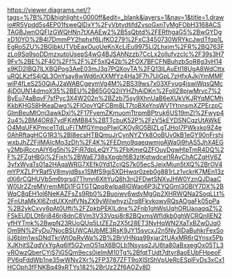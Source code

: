 https://viewer.diagrams.net/?tags=%7B%7D&highlight=0000ff&edit=_blank&layers=1&nav=1&title=1.drawio#R5Vpdd5s4EP01fsweQIDxY%2FyVbtvdtifdZvsoGxnTyMgFObH3168ACSTAGBJwnOQFIzGWQHNn7tXAAEw2%2B5sQbtd%2FERfhgaG5%2BwGYDgxD10YO%2B4l7DmmPY2hphxf6LjfKO279%2FxC3450730WRYkcJwdTfqp1LEgRoSZU%2BGIbkUTVbEaxOuoUeKnXcLiEu9975Ll2Lhxjm%2FR%2BQ763FzLo9Sq9soDDmzxutoUsepS4wG4BJSAhNzzb7CcLx2ollufvzcIc%2F39s3H79Fv%2BE%2F40%2Ff%2F%2F5xlQ42b%2FOX7BFCFNBuhzbSoR8g3vH14s9KD2IBQ7ILXBQPog3AeE03mJ3q7PQXovTA%2FQ13lLAuEtI18UgA8WdCttxuRQLKzfS4jQL3OnYsay8wWd6nXXMfYz4Ha3F7h7UiGpL7zHfxAJkjYmMMFwiP4fLeS250QjAJ2aWABCgeymVg4M%2BS39ws7x03XFvug4jswiWqsQMc4jD0UN14dmoX35%2BEU%2B65G0Q2iIYHZhAiDKn%2FoIIZ8pjwMrvc7%2ByEu74aBqvF7sfPyc3X4W202n%2BZzb75sy9XhnUaB6eXUkVKJRYqMCMhKkbKHG58HKeaDwg%2FIOovYQFCBm8LT7toBXeYnsWV1YtnnsmXZPErzpCGlmBeuMlOnj3awkDxl%2F17FyemZKmuomTtrpmBPtruk6US19mZl%2Fwyp42u4%2BM4OR87ydFKjtMB84%2BTTcbuK52P%2FzV5kEYDSNCqzUtAWkEO4MqUFKPmce1TdLuFiTMfGYmpoPIwjCKOyRO5BIZLgTJHoI7PWkxko9Z4e0AhRftagHCG1R3%2Bl8ecsHTBQmuJrCynNYZYk8OoBUv0kB1eGY90nFrshiwxbJhZZFjlMAIcMo3zDh%2F4K%2FEDmo9qaeqwmjoAWa0i9hAS5JhX4EGy2MbjRccnAIY6g5hi%2FjR7dpLeQY7%2FbKmeQZFOuyDgwHlpTmR4DQ%2F%2FZgHBGj%2Fjxh%2BWaE738sXpgbf6B3zlKgtwdcel1RAyChACZgHV6Z3yfxWyaTs01a2HAqaWRG7XEfk0Yd1ZcjQS7k05ecSJejxMjun5tXQ%2BrOV4mYPXZLPYRaf5V8myjdBsx1SMfS9gjSXDHwqr0zeb0g881rLz1vckrK7MEn13zdXi6rCQHUVb5m6tgrsd7Thmn6XltYuQ8h3nj2FDwtSNXvJHW0YznQJDaaCW0Ur2ZreMVremMlDi1FGTGTQpq8wlpa8lGWao6P3jZYQGml3OBlY7DX%2BWqC8qEH1ol6NeKAZFsZs9Rb0%2Buoiwv6wdvMgGp2XHRWQNa2SoqLLt%2FnUtaMkXl6ZrdUXXnlfVNsZX9yWiIwhyziZrq8FkvkowvRQsAOgaFk05pPa%2B2ykCxvy6pAt0Uftj%2FZpkbPEKILdnx%2Fnb1ghWsUqhORUaoaqqZ%2FSkEUDLOt6rj846rj8dnC8Vm3V33Vqsi8r82BQxmsWfIdkb0ghWCRQnIlEN2yfHYTmk%2BwpN23RUoQUq5LtZEZp2X5t28ET3NvHqWN2XaTxBZwDJq0Om9N%2FyDu7NocBSUWCAUbME3RsK9JY15svcxJ2n5Ny3lDaBuhkrFexSoilJ6bIm1wsDNdTkrWtOpRvWa%2B%2BrVHNqa99xjar2fUAxMR6rQYnsx5PbXJKhjtSZqdVxYgAq6lf5G2ynO51qX6BOLb1Nsysq2JU6ta80aBxxegOx05TL3vROwzQberCYiS7iG5Qm9ecs0ielmM10Tg%2BfqtTUdt7dtyr8aoEUbFHpeoFPV6qFddWb1ne35wWNv2Xr%2FP3787ZFT9oXlStShVpUeRcESplFvDs3xCx1HCOph3fFNKBq49xRTYs182%2BrUz2Zf6AOZv8D